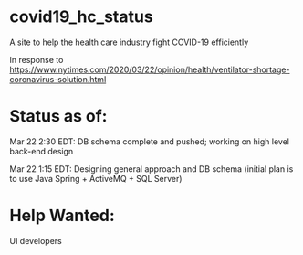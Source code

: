 # covid19_hc_status
A site to help the health care industry fight COVID-19 efficiently

In response to https://www.nytimes.com/2020/03/22/opinion/health/ventilator-shortage-coronavirus-solution.html

# Status as of:

Mar 22 2:30 EDT: DB schema complete and pushed; working on high level back-end design

Mar 22 1:15 EDT: Designing general approach and DB schema (initial plan is to use Java Spring + ActiveMQ + SQL Server)

# Help Wanted:

UI developers

